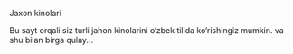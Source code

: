 Jaxon kinolari

Bu sayt orqali siz turli jahon kinolarini o‘zbek tilida ko‘rishingiz mumkin.
va shu bilan birga qulay...
